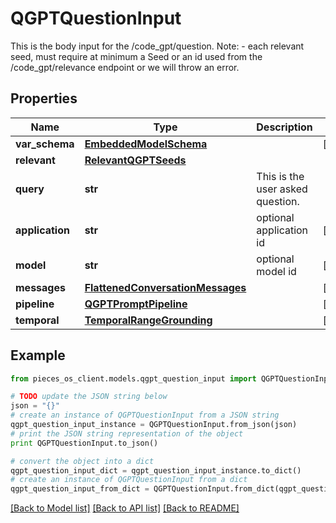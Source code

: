 # QGPTQuestionInput

This is the body input for the /code_gpt/question.  Note: - each relevant seed, must require at minimum a Seed or an id used from the /code_gpt/relevance endpoint or we will throw an error.

## Properties
Name | Type | Description | Notes
------------ | ------------- | ------------- | -------------
**var_schema** | [**EmbeddedModelSchema**](EmbeddedModelSchema.md) |  | [optional] 
**relevant** | [**RelevantQGPTSeeds**](RelevantQGPTSeeds.md) |  | 
**query** | **str** | This is the user asked question. | 
**application** | **str** | optional application id | [optional] 
**model** | **str** | optional model id | [optional] 
**messages** | [**FlattenedConversationMessages**](FlattenedConversationMessages.md) |  | [optional] 
**pipeline** | [**QGPTPromptPipeline**](QGPTPromptPipeline.md) |  | [optional] 
**temporal** | [**TemporalRangeGrounding**](TemporalRangeGrounding.md) |  | [optional] 

## Example

```python
from pieces_os_client.models.qgpt_question_input import QGPTQuestionInput

# TODO update the JSON string below
json = "{}"
# create an instance of QGPTQuestionInput from a JSON string
qgpt_question_input_instance = QGPTQuestionInput.from_json(json)
# print the JSON string representation of the object
print QGPTQuestionInput.to_json()

# convert the object into a dict
qgpt_question_input_dict = qgpt_question_input_instance.to_dict()
# create an instance of QGPTQuestionInput from a dict
qgpt_question_input_from_dict = QGPTQuestionInput.from_dict(qgpt_question_input_dict)
```
[[Back to Model list]](../README.md#documentation-for-models) [[Back to API list]](../README.md#documentation-for-api-endpoints) [[Back to README]](../README.md)


